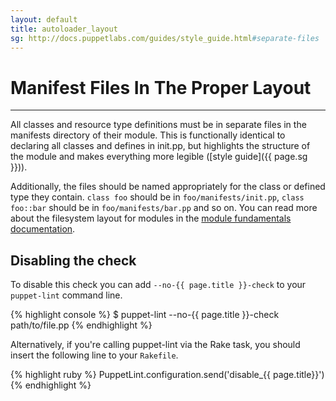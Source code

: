 ```yaml
---
layout: default
title: autoloader_layout
sg: http://docs.puppetlabs.com/guides/style_guide.html#separate-files
---
```


# Manifest Files In The Proper Layout

---

All classes and resource type definitions must be in separate files in the
manifests directory of their module.  This is functionally identical to
declaring all classes and defines in init.pp, but highlights the structure of
the module and makes everything more legible ([style guide]({{ page.sg }})).

Additionally, the files should be named appropriately for the class or defined
type they contain.  `class foo` should be in `foo/manifests/init.pp`, `class
foo::bar` should be in `foo/manifests/bar.pp` and so on.  You can read more
about the filesystem layout for modules in the [module fundamentals
documentation](http://docs.puppetlabs.com/puppet/2.7/reference/modules_fundamentals.html#module-layout).

## Disabling the check

To disable this check you can add `--no-{{ page.title }}-check` to your
`puppet-lint` command line.

{% highlight console %}
$ puppet-lint --no-{{ page.title }}-check path/to/file.pp
{% endhighlight %}

Alternatively, if you're calling puppet-lint via the Rake task, you should
insert the following line to your `Rakefile`.

{% highlight ruby %}
PuppetLint.configuration.send('disable_{{ page.title}}')
{% endhighlight %}
